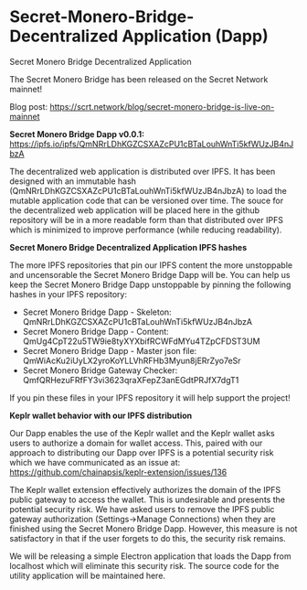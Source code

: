 # Secret-Monero-Bridge-Decentralized Application (Dapp)
Secret Monero Bridge Decentralized Application

The Secret Monero Bridge has been released on the Secret Network mainnet!

Blog post: https://scrt.network/blog/secret-monero-bridge-is-live-on-mainnet


**Secret Monero Bridge Dapp v0.0.1:** https://ipfs.io/ipfs/QmNRrLDhKGZCSXAZcPU1cBTaLouhWnTi5kfWUzJB4nJbzA

The decentralized web application is distributed over IPFS. It has been designed with an immutable hash (QmNRrLDhKGZCSXAZcPU1cBTaLouhWnTi5kfWUzJB4nJbzA) to load the mutable application code that can be versioned over time. The souce for the decentralized web application will be placed here in the github repository will be in a more readable form than that distributed over IPFS which is minimized to improve performance (while reducing readability).

**Secret Monero Bridge Decentralized Application IPFS hashes**

The more IPFS repositories that pin our IPFS content the more unstoppable and uncensorable the Secret Monero Bridge Dapp will be.
You can help us keep the Secret Monero Bridge Dapp unstoppable by pinning the following hashes in your IPFS repository:
* Secret Monero Bridge Dapp - Skeleton: QmNRrLDhKGZCSXAZcPU1cBTaLouhWnTi5kfWUzJB4nJbzA
* Secret Monero Bridge Dapp - Content: QmUg4CpT22u5TW9ie8tyXYXbifRCWFdMYu4TZpCFDST3UM
* Secret Monero Bridge Dapp - Master json file: QmWiAcKu2iUyLX2yroKoYLLVhRFHb3Myun8jERrZyo7eSr
* Secret Monero Bridge Gateway Checker: QmfQRHezuFRfFY3vi3623qraXFepZ3anEGdtPRJfX7dgT1

If you pin these files in your IPFS repository it will help support the project!

**Keplr wallet behavior with our IPFS distribution**

Our Dapp enables the use of the Keplr wallet and the Keplr wallet asks users to authorize a domain for wallet access. This, paired with our approach to distributing our Dapp over IPFS is a potential security risk which we have communicated as an issue at: https://github.com/chainapsis/keplr-extension/issues/136

The Keplr wallet extension effectively authorizes the domain of the IPFS public gateway to access the wallet. This is undesirable and presents the potential security risk. We have asked users to remove the IPFS public gateway authorization (Settings->Manage Connections) when they are finished using the Secret Monero Bridge Dapp. However, this measure is not satisfactory in that if the user forgets to do this, the security risk remains.

We will be releasing a simple Electron application that loads the Dapp from localhost which will eliminate this security risk. The source code for the utility application will be maintained here. 
